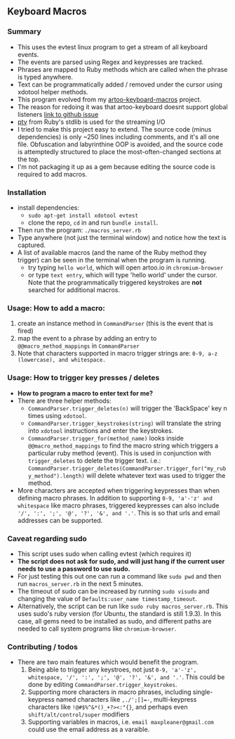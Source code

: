 ## **Keyboard Macros**

### Summary
  - This uses the evtest linux program to get a stream of all keyboard events.
  - The events are parsed using Regex and keypresses are tracked.
  - Phrases are mapped to Ruby methods which are called when the phrase is typed anywhere.
  - Text can be programmatically added / removed under the cursor using xdotool helper methods.
  - This program evolved from my [artoo-keyboard-macros](https://github.com/maxpleaner/artoo-keyboard-macros) project.
  - The reason for redoing it was that artoo-keyboard doesnt support global listeners [link to github issue](https://github.com/hybridgroup/artoo-keyboard/issues/6)
  - [pty](http://ruby-doc.org/stdlib-2.2.3/libdoc/pty/rdoc/PTY.html) from Ruby's stdlib is used for the streaming I/O 
  - I tried to make this project easy to extend. The source code
    (minus dependencies) is only ~250 lines including comments, and it's all one file. Obfuscation and labyrinthine OOP is avoided,
    and the source code is attemptedly structured to place the most-often-changed sections at the top.
  - I'm not packaging it up as a gem because editing the source code is required to add macros.

### Installation
  - install dependencies:
    - `sudo apt-get install xdotool evtest`
    - clone the repo, `cd` in and run `bundle install`.
  - Then run the program: `./macros_server.rb`
  - Type anywhere (not just the terminal window) and notice how the text is captured.
  - A list of available macros (and the name of the Ruby method they trigger) can be seen in the terminal when the
    program is running. 
    - try typing `hello world`, which will open artoo.io in `chromium-browser`
    - or type `text entry`, which will type 'hello world' under the cursor.
      Note that the programmatically triggered keystrokes are **not** searched for
      additional macros. 

### Usage: How to add a macro:
  1. create an instance method in `CommandParser` (this is the event that is fired)
  2. map the event to a phrase by adding an entry to `@@macro_method_mappings` in `CommandParser`
  3. Note that characters supported in macro trigger strings are: `0-9, a-z (lowercase), and whitespace.`
    
### Usage: How to trigger key presses / deletes
  - **How to program a macro to enter text for me?**
  - There are three helper methods:
    - `CommandParser.trigger_deletes(n)` will trigger the 'BackSpace' key n times using `xdotool`.
    - `CommandParser.trigger_keystrokes(string)` will translate the string into `xdotool` instructions and enter the keystrokes.
    - `CommandParser.trigger_for(method_name)` looks inside `@@macro_method_mappings` to find the macro string which triggers a particular
    ruby method (event). This is used in conjunction with `trigger_deletes` to delete the trigger text. i.e.: 
    `CommandParser.trigger_deletes(CommandParser.trigger_for("my_ruby_method").length)` will delete whatever text was used to trigger the method.
  - More characters are accepted when triggering keypresses than when
    defining macro phrases. In addition to supporting `0-9, 'a'-'z' and whitespace` like macro phrases,
    triggered keypresses can also include `'/', ':', ';', '@', '?', '&', and '.'`. This is so that urls and email addresses can be
    supported. 

### Caveat regarding sudo
  - This script uses sudo when calling evtest (which requires it)
  - **The script does not ask for sudo, and will just hang if the current user needs to use a password to use sudo.**
  - For just testing this out one can run a command like `sudo pwd` and then run `macros_server.rb` in the next 5 minutes.
  - The  timeout of sudo can be increased by running `sudo visudo` and changing the value of `Defaults:user_name timestamp_timeout`.
  - Alternatively, the script can be run like `sudo ruby macros_server.rb`. This uses sudo's ruby version (for Ubuntu, the standard is still 1.9.3).
    In this case, all gems need to be installed as sudo, and different paths are needed to call system programs like `chromium-browser`. 


### Contributing / todos
  - There are two main features which would benefit the program.
    1. Being able to trigger any keystroes, not just `0-9, 'a'-'z', whitespace, '/', ':', ';', '@', '?', '&', and '.'`. This could be done by editing `CommandParser.trigger_keystrokes`.
    3. Supporting more characters in macro phrases, including single-keypress named characters like `,./';[]=-`, multi-keypress characters like `!@#$%^&*()_+?><:"{}`, and perhaps even `shift/alt/control/super` modifiers
    3. Supporting variables in macros, i.e. `email maxpleaner@gmail.com` could use the email address as a varaible.

